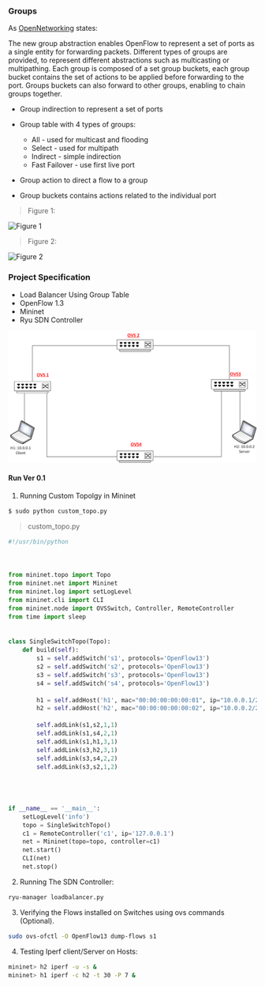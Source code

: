 ### Groups

As [OpenNetworking] states:

The new group abstraction enables OpenFlow to represent a set of ports as a single entity for forwarding
packets. Different types of groups are provided, to represent different abstractions such as multicasting or
multipathing. Each group is composed of a set group buckets, each group bucket contains the set of actions
to be applied before forwarding to the port. Groups buckets can also forward to other groups, enabling to
chain groups together.

- Group indirection to represent a set of ports
- Group table with 4 types of groups:

  - All - used for multicast and flooding
  - Select - used for multipath
  - Indirect - simple indirection
  - Fast Failover - use first live port
  
- Group action to direct a flow to a group
- Group buckets contains actions related to the individual port

> Figure 1:

![Figure 1](https://wiki.onosproject.org/download/attachments/10560835/Screen%20Shot%202016-06-01%20at%206.07.35%20AM.png?version=1&modificationDate=1467912190741&api=v2)

> Figure 2:

![Figure 2](https://docs.pica8.com/download/thumbnails/3083229/of-group-abstract.png?version=1&modificationDate=1522250172000&api=v2)

### Project Specification

- Load Balancer Using Group Table 
- OpenFlow 1.3
- Mininet
- Ryu SDN Controller

![](https://raw.githubusercontent.com/Muhammad-Bo/SDN-Mininet-Ryu/master/Group%20Table%20-%20Bucket/load.png)


#### Run Ver 0.1

1. Running Custom Topolgy in Mininet
```sh
$ sudo python custom_topo.py
```

> custom_topo.py
```python
#!/usr/bin/python



from mininet.topo import Topo
from mininet.net import Mininet
from mininet.log import setLogLevel
from mininet.cli import CLI
from mininet.node import OVSSwitch, Controller, RemoteController
from time import sleep


class SingleSwitchTopo(Topo):
    def build(self):
        s1 = self.addSwitch('s1', protocols='OpenFlow13')
        s2 = self.addSwitch('s2', protocols='OpenFlow13')
        s3 = self.addSwitch('s3', protocols='OpenFlow13')
        s4 = self.addSwitch('s4', protocols='OpenFlow13')

        h1 = self.addHost('h1', mac="00:00:00:00:00:01", ip="10.0.0.1/24")
        h2 = self.addHost('h2', mac="00:00:00:00:00:02", ip="10.0.0.2/24")
        
        self.addLink(s1,s2,1,1)
        self.addLink(s1,s4,2,1) 
        self.addLink(s1,h1,3,1)
        self.addLink(s3,h2,3,1)
        self.addLink(s3,s4,2,2)
        self.addLink(s3,s2,1,2)

    


if __name__ == '__main__':
    setLogLevel('info')
    topo = SingleSwitchTopo()
    c1 = RemoteController('c1', ip='127.0.0.1')
    net = Mininet(topo=topo, controller=c1)
    net.start()
    CLI(net)
    net.stop()
```

2. Running The SDN Controller:
```sh
ryu-manager loadbalancer.py
```

3. Verifying the Flows installed on Switches using ovs commands (Optional).
```sh
sudo ovs-ofctl -O OpenFlow13 dump-flows s1
```

4. Testing Iperf client/Server on Hosts:
```sh
mininet> h2 iperf -u -s &
mininet> h1 iperf -c h2 -t 30 -P 7 &
```










[OpenNetworking]: <https://www.opennetworking.org >
